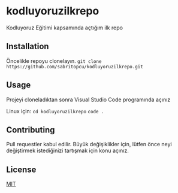 # kodluyoruzilkrepo
Kodluyoruz Eğitimi kapsamında açtığım ilk repo

## Installation
Öncelikle repoyu clonelayın.
` git clone https://github.com/sabritopcu/kodluyoruzilkrepo.git
`
## Usage
Projeyi cloneladıktan sonra Visual Studio Code programında açınız

Linux için:
` cd kodluyoruzilkrepo
`
` code .
`

## Contributing
Pull requestler kabul edilir. Büyük değişiklikler için, lütfen önce neyi değiştirmek istediğinizi tartışmak için konu açınız.

## License
[MIT](https://choosealicense.com/licenses/mit/)
